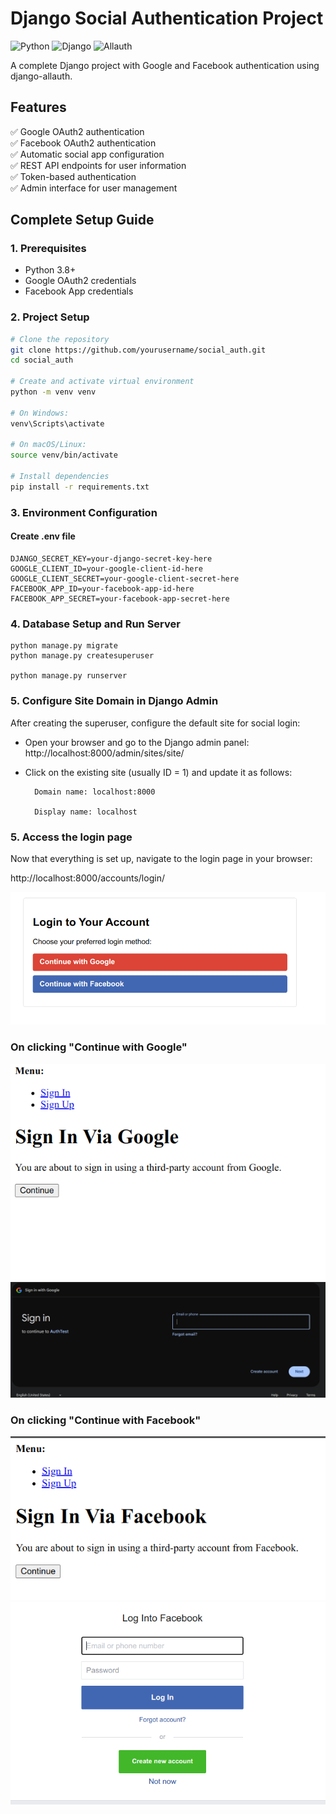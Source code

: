# Django Social Authentication Project

![Python](https://img.shields.io/badge/python-3.8%2B-blue)
![Django](https://img.shields.io/badge/django-5.2-green)
![Allauth](https://img.shields.io/badge/allauth-0.62-lightgrey)

A complete Django project with Google and Facebook authentication using django-allauth.

## Features

✅ Google OAuth2 authentication  
✅ Facebook OAuth2 authentication  
✅ Automatic social app configuration  
✅ REST API endpoints for user information  
✅ Token-based authentication  
✅ Admin interface for user management  

## Complete Setup Guide

### 1. Prerequisites
- Python 3.8+
- Google OAuth2 credentials
- Facebook App credentials

### 2. Project Setup

```bash
# Clone the repository
git clone https://github.com/yourusername/social_auth.git
cd social_auth

# Create and activate virtual environment
python -m venv venv

# On Windows:
venv\Scripts\activate

# On macOS/Linux:
source venv/bin/activate

# Install dependencies
pip install -r requirements.txt

```
### 3. Environment Configuration

#### Create .env file
```
DJANGO_SECRET_KEY=your-django-secret-key-here
GOOGLE_CLIENT_ID=your-google-client-id-here
GOOGLE_CLIENT_SECRET=your-google-client-secret-here
FACEBOOK_APP_ID=your-facebook-app-id-here
FACEBOOK_APP_SECRET=your-facebook-app-secret-here
```
### 4. Database Setup and Run Server
```
python manage.py migrate
python manage.py createsuperuser

python manage.py runserver
```

### 5. Configure Site Domain in Django Admin
After creating the superuser, configure the default site for social login:

- Open your browser and go to the Django admin panel:
    http://localhost:8000/admin/sites/site/ 
- Click on the existing site (usually ID = 1) and update it as follows:

        Domain name: localhost:8000

        Display name: localhost

### 5. Access the login page
Now that everything is set up, navigate to the login page in your browser:

http://localhost:8000/accounts/login/

![Login Page](media/image.png)

### On clicking "Continue with Google"
![Google Login Step 1](media/image-1.png)
![Google Login Step 2](media/image-2.png)

### On clicking "Continue with Facebook"
![Facebook Login Step 1](media/image-3.png)
![Facebook Login Step 2](media/image-4.png)